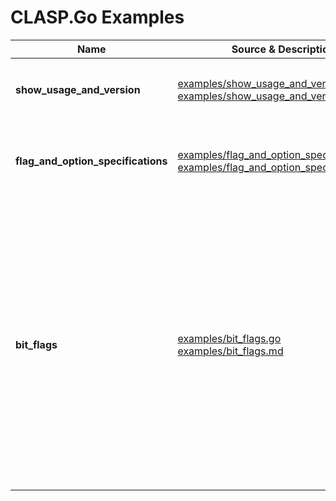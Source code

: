 # CLASP.Go Examples

|Name|Source & Description|Summary|
|---|---|---|
|**show_usage_and_version**|[examples/show_usage_and_version.go](/examples/show_usage_and_version.go)<br/>[examples/show_usage_and_version.md](/examples/show_usage_and_version.md)|Simple example supporting `--help` and `--version`|
|**flag_and_option_specifications**|[examples/flag_and_option_specifications.go](/examples/flag_and_option_specifications.go)<br/>[examples/flag_and_option_specifications.md](/examples/flag_and_option_specifications.md)|Example illustrating various kinds of *flag* and *option* specifications|
|**bit_flags**|[examples/bit_flags.go](/examples/bit_flags.go)<br/>[examples/bit_flags.md](/examples/bit_flags.md)|Example illustrating use of `BitFlags()` / `BitFlags64()` for associating a given flag specification with a bit-flags value and, optionally, a bitmask variable, to be applied automatically when detected from the command-line during parsing|

